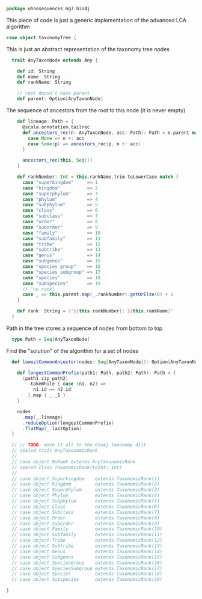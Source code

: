 
```scala
package ohnosequences.mg7.bio4j
```

This piece of code is just a generic implementation of the advanced LCA algorithm

```scala
case object taxonomyTree {
```

This is just an abstract representation of the taxonomy tree nodes

```scala
  trait AnyTaxonNode extends Any {

    def id: String
    def name: String
    def rankName: String

    // root doesn't have parent
    def parent: Option[AnyTaxonNode]
```

The sequence of ancestors from the root to this node (it is never empty)

```scala
    def lineage: Path = {
      @scala.annotation.tailrec
      def ancestors_rec(n: AnyTaxonNode, acc: Path): Path = n.parent match {
        case None => n +: acc
        case Some(p) => ancestors_rec(p, n +: acc)
      }

      ancestors_rec(this, Seq())
    }

    def rankNumber: Int = this.rankName.trim.toLowerCase match {
      case "superkingdom"     => 1
      case "kingdom"          => 2
      case "superphylum"      => 3
      case "phylum"           => 4
      case "subphylum"        => 5
      case "class"            => 6
      case "subclass"         => 7
      case "order"            => 8
      case "suborder"         => 9
      case "family"           => 10
      case "subfamily"        => 11
      case "tribe"            => 12
      case "subtribe"         => 13
      case "genus"            => 14
      case "subgenus"         => 15
      case "species group"    => 16
      case "species subgroup" => 17
      case "species"          => 18
      case "subspecies"       => 19
      // "no rank"
      case _ => this.parent.map(_.rankNumber).getOrElse(0) + 1
    }

    def rank: String = s"${this.rankNumber}: ${this.rankName}"
  }
```

Path in the tree stores a sequence of nodes from bottom to top

```scala
  type Path = Seq[AnyTaxonNode]
```

Find the "solution" of the algorithm for a set of nodes

```scala
  def lowestCommonAncestor(nodes: Seq[AnyTaxonNode]): Option[AnyTaxonNode] = {

    def longestCommonPrefix(path1: Path, path2: Path): Path = {
      (path1 zip path2)
        .takeWhile { case (n1, n2) =>
          n1.id == n2.id
        }.map { _._1 }
    }

    nodes
      .map(_.lineage)
      .reduceOption(longestCommonPrefix)
      .flatMap(_.lastOption)
  }

  // // TODO: move it all to the Bio4j taxonomy dist
  // sealed trait AnyTaxonomicRank
  //
  // case object NoRank extends AnyTaxonomicRank
  // sealed class TaxonomicRank(toInt: Int)
  //
  // case object Superkingdom    extends TaxonomicRank(1)
  // case object Kingdom         extends TaxonomicRank(2)
  // case object Superphylum     extends TaxonomicRank(3)
  // case object Phylum          extends TaxonomicRank(4)
  // case object Subphylum       extends TaxonomicRank(5)
  // case object Class           extends TaxonomicRank(6)
  // case object Subclass        extends TaxonomicRank(7)
  // case object Order           extends TaxonomicRank(8)
  // case object Suborder        extends TaxonomicRank(9)
  // case object Family          extends TaxonomicRank(10)
  // case object Subfamily       extends TaxonomicRank(11)
  // case object Tribe           extends TaxonomicRank(12)
  // case object Subtribe        extends TaxonomicRank(13)
  // case object Genus           extends TaxonomicRank(14)
  // case object Subgenus        extends TaxonomicRank(15)
  // case object SpeciesGroup    extends TaxonomicRank(16)
  // case object SpeciesSubgroup extends TaxonomicRank(17)
  // case object Species         extends TaxonomicRank(18)
  // case object Subspecies      extends TaxonomicRank(19)

}

```




[main/scala/mg7/bio4j/bundle.scala]: bundle.scala.md
[main/scala/mg7/bio4j/taxonomyTree.scala]: taxonomyTree.scala.md
[main/scala/mg7/bio4j/titanTaxonomyTree.scala]: titanTaxonomyTree.scala.md
[main/scala/mg7/csv.scala]: ../csv.scala.md
[main/scala/mg7/data.scala]: ../data.scala.md
[main/scala/mg7/dataflow.scala]: ../dataflow.scala.md
[main/scala/mg7/dataflows/full.scala]: ../dataflows/full.scala.md
[main/scala/mg7/dataflows/noFlash.scala]: ../dataflows/noFlash.scala.md
[main/scala/mg7/loquats/1.flash.scala]: ../loquats/1.flash.scala.md
[main/scala/mg7/loquats/2.split.scala]: ../loquats/2.split.scala.md
[main/scala/mg7/loquats/3.blast.scala]: ../loquats/3.blast.scala.md
[main/scala/mg7/loquats/4.assign.scala]: ../loquats/4.assign.scala.md
[main/scala/mg7/loquats/5.merge.scala]: ../loquats/5.merge.scala.md
[main/scala/mg7/loquats/6.count.scala]: ../loquats/6.count.scala.md
[main/scala/mg7/loquats/7.stats.scala]: ../loquats/7.stats.scala.md
[main/scala/mg7/loquats/8.summary.scala]: ../loquats/8.summary.scala.md
[main/scala/mg7/package.scala]: ../package.scala.md
[main/scala/mg7/parameters.scala]: ../parameters.scala.md
[main/scala/mg7/referenceDB.scala]: ../referenceDB.scala.md
[test/scala/mg7/counts.scala]: ../../../../test/scala/mg7/counts.scala.md
[test/scala/mg7/lca.scala]: ../../../../test/scala/mg7/lca.scala.md
[test/scala/mg7/pipeline.scala]: ../../../../test/scala/mg7/pipeline.scala.md
[test/scala/mg7/taxonomy.scala]: ../../../../test/scala/mg7/taxonomy.scala.md